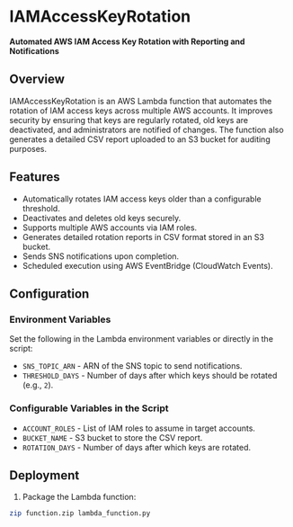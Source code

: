 # IAMAccessKeyRotation

**Automated AWS IAM Access Key Rotation with Reporting and Notifications**

## Overview

IAMAccessKeyRotation is an AWS Lambda function that automates the rotation of IAM access keys across multiple AWS accounts. It improves security by ensuring that keys are regularly rotated, old keys are deactivated, and administrators are notified of changes. The function also generates a detailed CSV report uploaded to an S3 bucket for auditing purposes.

## Features

- Automatically rotates IAM access keys older than a configurable threshold.
- Deactivates and deletes old keys securely.
- Supports multiple AWS accounts via IAM roles.
- Generates detailed rotation reports in CSV format stored in an S3 bucket.
- Sends SNS notifications upon completion.
- Scheduled execution using AWS EventBridge (CloudWatch Events).

## Configuration

### Environment Variables
Set the following in the Lambda environment variables or directly in the script:

- `SNS_TOPIC_ARN` - ARN of the SNS topic to send notifications.
- `THRESHOLD_DAYS` - Number of days after which keys should be rotated (e.g., `2`).

### Configurable Variables in the Script
- `ACCOUNT_ROLES` - List of IAM roles to assume in target accounts.
- `BUCKET_NAME` - S3 bucket to store the CSV report.
- `ROTATION_DAYS` - Number of days after which keys are rotated.

## Deployment

1. Package the Lambda function:

```bash
zip function.zip lambda_function.py
